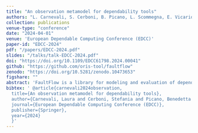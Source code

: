 ```yaml
---
title: "An observation metamodel for dependability tools"
authors: "L. Carnevali, S. Cerboni, B. Picano, L. Scommegna, E. Vicario"
collection: publications
venue-type: "conference"
date: "2024-04-01"
venue: 'European Dependable Computing Conference (EDCC)'
paper-id: "EDCC-2024"
pdf: "/papers/EDCC-2024.pdf"
slides: "/talks/talk-EDCC-2024.pdf"
doi: "https://doi.org/10.1109/EDCC61798.2024.00041"
github: "https://github.com/oris-tool/faultflow"
zenodo: "https://doi.org/10.5281/zenodo.10473653"
figshare: ""
abstract: 'FaultFlow is a library for modeling and evaluation of dependability of component-based systems. It represents duration to occurrence and propagation of faults across the hierarchy of components through non-Markovian distributions, facilitating fitting of observed data and design assumptions. Additionally, FaultFlow can be extended to simulate the system behavior and generate synthetic time series encoding occurrences of faults and failures and results of diagnostic tests. Time series can in turn be employed to train and test data-driven methods aimed at various tasks, notably failure prediction. As a first step in this direction, we define a flexible and extensible observation metamodel for FaultFlow, representing type and time of observations of the system behavior, and facilitating definition of monitoring policies.'
bibtex: ' @article{carnevali2024observation,
  title={An observation metamodel for dependability tools},
  author={Carnevali, Laura and Cerboni, Stefania and Picano, Benedetta and Scommegna, Leonardo and Vicario, Enrico},
  journal={European Dependable Computing Conference (EDCC)},
  publisher={Springer},
  year={2024}
  }'
---
```


